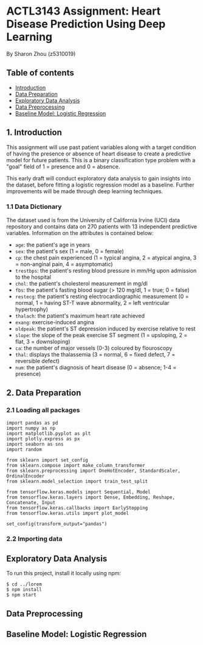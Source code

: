 # ACTL3143 Assignment: Heart Disease Prediction Using Deep Learning

By Sharon Zhou (z5310019)

## Table of contents
* [Introduction](#introduction)
* [Data Preparation](#datapreparation)
* [Exploratory Data Analysis](#exploratorydatanalysis)
* [Data Preprocessing](#datapreprocessing)
* [Baseline Model: Logistic Regression](#baselinemodel)

## 1. Introduction

This assignment will use past patient variables along with a target condition of having the presence or absence of heart disease to create a predictive model for future patients. This is a binary classification type problem with a "goal" field of 1 = presence and 0 = absence. 

This early draft will conduct exploratory data analysis to gain insights into the dataset, before fitting a logistic regression model as a baseline. Further improvements will be made through deep learning techniques.

### 1.1 Data Dictionary 

The dataset used is from the University of California Irvine (UCI) data repository and contains data on 270 patients with 13 independent predictive variables. Information on the attributes is contained below: 

* ``` age ```: the patient's age in years
* ``` sex ```: the patient's sex (1 = male, 0 = female)
* ``` cp ```: the chest pain experienced (1 = typical angina, 2 = atypical angina, 3 = non-anginal pain, 4 = asymptomatic)
* ``` trestbps ```: the patient's resting blood pressure in mm/Hg upon admission to the hospital
* ``` chol ```: the patient's cholesterol measurement in mg/dl
* ``` fbs ```: the patient's fasting blood sugar (> 120 mg/dl, 1 = true; 0 = false)
* ``` restecg ```: the patient's resting electrocardiographic measurement (0 = normal, 1 = having ST-T wave abnormality, 2 = left ventricular hypertrophy)
* ``` thalach ```: the patient's maximum heart rate achieved
* ``` exang ```: exercise-induced angina
* ``` oldpeak ```: the patient's ST depression induced by exercise relative to rest
* ``` slope ```: the slope of the peak exercise ST segment (1 = upsloping, 2 = flat, 3 = downsloping)
* ``` ca ```: the number of major vessels (0-3) coloured by flouroscopy
* ``` thal ```: displays the thalassemia (3 = normal, 6 = fixed defect, 7 = reversible defect)
* ``` num ```: the patient's diagnosis of heart disease (0 = absence; 1-4 = presence)
	
## 2. Data Preparation

### 2.1 Loading all packages 

```
import pandas as pd
import numpy as np
import matplotlib.pyplot as plt
import plotly.express as px
import seaborn as sns
import random

from sklearn import set_config
from sklearn.compose import make_column_transformer
from sklearn.preprocessing import OneHotEncoder, StandardScaler, OrdinalEncoder
from sklearn.model_selection import train_test_split

from tensorflow.keras.models import Sequential, Model
from tensorflow.keras.layers import Dense, Embedding, Reshape, Concatenate, Input
from tensorflow.keras.callbacks import EarlyStopping
from tensorflow.keras.utils import plot_model

set_config(transform_output="pandas")
```

### 2.2 Importing data 


	
## Exploratory Data Analysis
To run this project, install it locally using npm:

```
$ cd ../lorem
$ npm install
$ npm start
```
## Data Preprocessing

## Baseline Model: Logistic Regression

